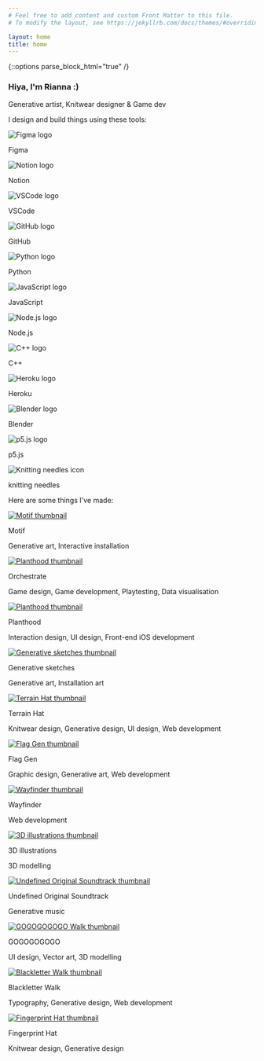 ```yaml
---
# Feel free to add content and custom Front Matter to this file.
# To modify the layout, see https://jekyllrb.com/docs/themes/#overriding-theme-defaults

layout: home
title: home
---
```

{::options parse_block_html="true" /}

<div class="col-12 offset-sm-0 col-md-8 offset-md-2 col-lg-6 offset-lg-3 vertical-center">

<div id="about" class="mb-5">

### Hiya, I'm&nbsp;Rianna&nbsp;:)

Generative&nbsp;artist, Knitwear&nbsp;designer &&nbsp;Game&nbsp;dev

</div>
<div class="pt-3 mb-5">

I design and build things using these tools:

<div id="badges" class="row mt-5">

<div class="col-3 col-sm-2 text-center">

![Figma logo](../assets/images/badges/figmalogo.png)

Figma

</div>
<div class="col-3 col-sm-2 text-center">

![Notion logo](../assets/images/badges/notionlogo.png)

Notion

</div>
<div class="col-3 col-sm-2 text-center">

![VSCode logo](../assets/images/badges/vscodelogo.png)

VSCode

</div>
<div class="col-3 col-sm-2 text-center">

![GitHub logo](../assets/images/badges/githublogo.png)

GitHub

</div>
<div class="col-3 col-sm-2 text-center">

![Python logo](../assets/images/badges/pythonlogo.png)

Python

</div>
<div class="col-3 col-sm-2 text-center">

![JavaScript logo](../assets/images/badges/javascriptlogo.png)

JavaScript

</div>
<div class="col-3 col-sm-2 text-center">

![Node.js logo](../assets/images/badges/nodejslogo.png)

Node.js

</div>
<div class="col-3 col-sm-2 text-center">

![C++ logo](../assets/images/badges/cpluspluslogo.png)

C++

</div>
<div class="col-3 col-sm-2 text-center">

![Heroku logo](../assets/images/badges/herokulogo.png)

Heroku

</div>
<div class="col-3 col-sm-2 text-center">

![Blender logo](../assets/images/badges/blenderlogo.png)

Blender

</div>
<div class="col-3 col-sm-2 text-center">

![p5.js logo](../assets/images/badges/p5jslogo.png)

p5.js

</div>
<div class="col-3 col-sm-2 text-center">

![Knitting needles icon](../assets/images/badges/knittinglogo.png)

knitting needles

</div>

</div>

</div>
<div id="projects" class="mb-5">

Here are some things I've made:

</div>

</div>
<div class="col-12">
<div class="row">

<div class="col-12 col-md-6 col-lg-4 mb-5">

[![Motif thumbnail](../assets/images/motifthumbnail.png)](motif)

Motif

Generative art, Interactive installation

</div>
<div class="col-12 col-md-6 col-lg-4 mb-5">

[![Planthood thumbnail](../assets/images/orchestratethumbnail.gif)](orchestrate)

Orchestrate

Game design, Game development, Playtesting, Data visualisation

</div>
<div class="col-12 col-md-6 col-lg-4 mb-5">

[![Planthood thumbnail](../assets/images/planthoodthumbnail.png)](planthood)

Planthood

Interaction design, UI design, Front-end iOS development

</div>
<div class="col-12 col-md-6 col-lg-4 mb-5">

[![Generative sketches thumbnail](../assets/images/generativesketchesthumbnail.gif)](generative-sketches)

Generative sketches

Generative art, Installation art

</div>
<div class="col-12 col-md-6 col-lg-4 mb-5">

[![Terrain Hat thumbnail](../assets/images/terrainhatthumbnail.png)](about-terrain-hat)

Terrain Hat

Knitwear design, Generative design, UI design, Web development

</div>
<div class="col-12 col-md-6 col-lg-4 mb-5">

[![Flag Gen thumbnail](../assets/images/flaggenthumbnail.png)](flag-gen)

Flag Gen

Graphic design, Generative art, Web development

</div>
<div class="col-12 col-md-6 col-lg-4 mb-5">

[![Wayfinder thumbnail](../assets/images/wayfinderthumbnail.png)](about-wayfinder)

Wayfinder

Web development

</div>
<div class="col-12 col-md-6 col-lg-4 mb-5">

[![3D illustrations thumbnail](../assets/images/3dillustrationsthumbnail.png)](3d-illustrations)

3D illustrations

3D modelling

</div>
<div class="col-12 col-md-6 col-lg-4 mb-5">

[![Undefined Original Soundtrack thumbnail](../assets/images/uostthumbnail.png)](undefined-original-soundtrack)

Undefined Original Soundtrack

Generative music

</div>
<div class="col-12 col-md-6 col-lg-4 mb-5">

[![GOGOGOGOGO Walk thumbnail](../assets/images/gogogogogothumbnail.png)](gogogogogo)

GOGOGOGOGO

UI design, Vector art, 3D modelling

</div>
<div class="col-12 col-md-6 col-lg-4 mb-5">

[![Blackletter Walk thumbnail](../assets/images/blackletterwalkthumbnail.gif)](blackletter-walk)

Blackletter Walk

Typography, Generative design, Web development

</div>
<div class="col-12 col-md-6 col-lg-4 mb-5">

[![Fingerprint Hat thumbnail](../assets/images/fingerprinthatthumbnail.png)](fingerprint-hat)

Fingerprint Hat

Knitwear design, Generative design
</div>

</div>
</div>
